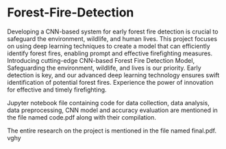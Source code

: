 # Forest-Fire-Detection
Developing a CNN-based system for early forest fire detection is crucial to safeguard the environment, wildlife, and human lives. This project focuses on using deep learning techniques to create a model that can efficiently identify forest fires, enabling prompt and effective firefighting measures. Introducing cutting-edge CNN-based Forest Fire Detection Model, Safeguarding the environment, wildlife, and lives is our priority. Early detection is key, and our advanced deep learning technology ensures swift identification of potential forest fires. Experience the power of innovation for effective and timely firefighting.

Jupyter notebook file containing code for data collection, data analysis, data preprocessing, CNN model and accuracy evaluation are mentioned in the file named code.pdf along with their compilation.

The entire research on the project is mentioned in the file named final.pdf.
vghy
